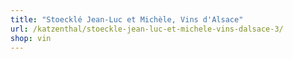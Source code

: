 ```yaml
---
title: "Stoecklé Jean-Luc et Michèle, Vins d'Alsace"
url: /katzenthal/stoeckle-jean-luc-et-michele-vins-dalsace-3/
shop: vin
---
```

